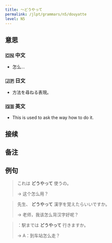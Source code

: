 ```yaml
---
title: 〜どうやって
permalink: /jlpt/grammars/n5/douyatte
level: N5
---
```


## 意思

### 🇨🇳 中文

- 怎么…

### 🇯🇵 日文

- 方法を尋ねる表現。

### 🇬🇧 英文

- This is used to ask the way how to do it.

## 接续


## 备注


## 例句

> これは **どうやって** 使うの。
>
> → 这个怎么用？

> 先生、 **どうやって** 漢字を覚えたらいいですか。
>
> → 老师，我该怎么背汉字好呢？

> ：駅までは **どうやって** 行きますか。
>
> → A：到车站怎么走？

